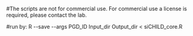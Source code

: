 #The scripts are not for commercial use. For commercial use a license is required, please contact the lab.

#run by:
R --save --args PGD_ID Input_dir Output_dir < siCHILD_core.R
